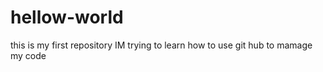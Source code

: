 # hellow-world
this is my first repository
IM trying to learn how to use git hub to mamage my code 
